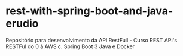 # rest-with-spring-boot-and-java-erudio
Repositório para desenvolvimento da API RestFull - Curso REST API's RESTFul do 0 à AWS c. Spring Boot 3 Java e Docker
